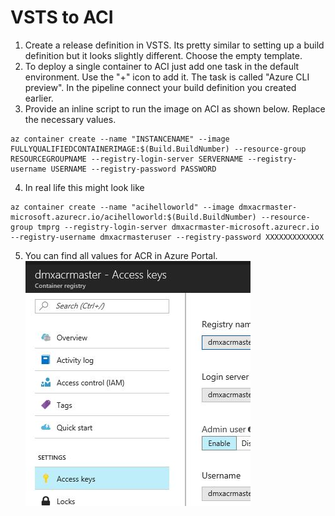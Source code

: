 # VSTS to ACI

1. Create a release definition in VSTS. Its pretty similar to setting up a build definition but it looks slightly different. Choose the empty template.
2.  To deploy a single container to ACI just add one task in the default environment. Use the "+" icon to add it. The task is called "Azure CLI preview". In the pipeline connect your build definition you created earlier.
3. Provide an inline script to run the image on ACI as shown below. Replace the necessary values.
```
az container create --name "INSTANCENAME" --image FULLYQUALIFIEDCONTAINERIMAGE:$(Build.BuildNumber) --resource-group RESOURCEGROUPNAME --registry-login-server SERVERNAME --registry-username USERNAME --registry-password PASSWORD
```
4. In real life this might look like
```
az container create --name "acihelloworld" --image dmxacrmaster-microsoft.azurecr.io/acihelloworld:$(Build.BuildNumber) --resource-group tmprg --registry-login-server dmxacrmaster-microsoft.azurecr.io --registry-username dmxacrmasteruser --registry-password XXXXXXXXXXXXX
```
5. You can find all values for ACR in Azure Portal.
![ACR values](images/acrvalues.jpg)